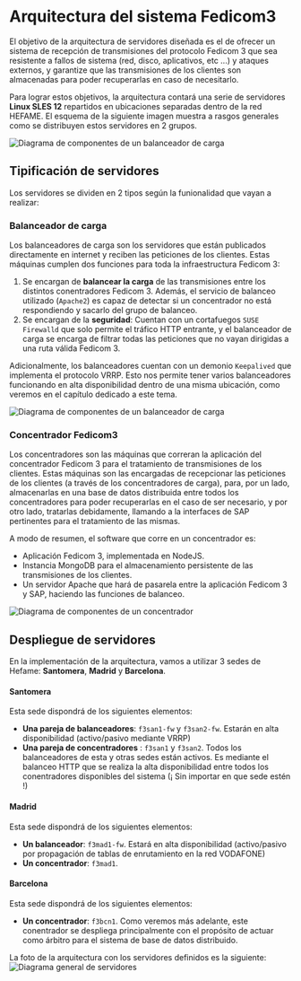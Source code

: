# Arquitectura del sistema Fedicom3

El objetivo de la arquitectura de servidores diseñada es el de ofrecer un sistema de recepción de transmisiones del protocolo Fedicom 3 que sea resistente a fallos de sistema (red, disco, aplicativos, etc ...) y ataques externos, y garantize que las transmisiones de los clientes son almacenadas para poder recuperarlas en caso de necesitarlo. 

Para lograr estos objetivos, la arquitectura contará una serie de servidores **Linux SLES 12** repartidos en ubicaciones separadas dentro de la red HEFAME. El esquema de la siguiente imagen muestra a rasgos generales como se distribuyen estos servidores en 2 grupos.

![Diagrama de componentes de un balanceador de carga](/img/diagrama-general-maquinas.png)

## Tipificación de servidores
Los servidores se dividen en 2 tipos según la funionalidad que vayan a realizar: 


### Balanceador de carga
Los balanceadores de carga son los servidores que están publicados directamente en internet y reciben las peticiones de los clientes.
Estas máquinas cumplen dos funciones para toda la infraestructura Fedicom 3:

1. Se encargan de **balancear la carga** de las transmisiones entre los distintos conentradores Fedicom 3. Además, el servicio de balanceo utilizado (`Apache2`) es capaz de detectar si un concentrador no está respondiendo y sacarlo del grupo de balanceo.
2. Se encargan de la **seguridad**: Cuentan con un cortafuegos `SUSE Firewalld` que solo permite el tráfico HTTP entrante, y el balanceador de carga se encarga de filtrar todas las peticiones que no vayan dirigidas a una ruta válida Fedicom 3.


Adicionalmente, los balanceadores cuentan con un demonio `Keepalived` que implementa el protocolo VRRP. Esto nos permite tener varios balanceadores funcionando en alta disponibilidad dentro de una misma ubicación, como veremos en el capítulo dedicado a este tema.

![Diagrama de componentes de un balanceador de carga](/img/diagrama-balanceador.png)

### Concentrador Fedicom3
Los concentradores son las máquinas que correran la aplicación del concentrador Fedicom 3 para el tratamiento de transmisiones de los clientes.
Estas máquinas son las encargadas de recepcionar las peticiones de los clientes (a través de los concentradores de carga), para, por un lado, almacenarlas en una base de datos distribuida entre todos los concentradores para poder recuperarlas en el caso de ser necesario, y por otro lado, tratarlas debidamente, llamando a la interfaces de SAP pertinentes para el tratamiento de las mismas.

A modo de resumen, el software que corre en un concentrador es:
- Aplicación Fedicom 3, implementada en NodeJS.
- Instancia MongoDB para el almacenamiento persistente de las transmisiones de los clientes.
- Un servidor Apache que hará de pasarela entre la aplicación Fedicom 3 y SAP, haciendo las funciones de balanceo.

![Diagrama de componentes de un concentrador](/img/diagrama-concentrador.png)




## Despliegue de servidores

En la implementación de la arquitectura, vamos a utilizar 3 sedes de Hefame: **Santomera**, **Madrid** y **Barcelona**.

#### Santomera
Esta sede dispondrá de los siguientes elementos:
- **Una pareja de balanceadores**: `f3san1-fw` y `f3san2-fw`. Estarán en alta disponibilidad (activo/pasivo mediante VRRP)
- **Una pareja de concentradores** : `f3san1` y `f3san2`. Todos los balanceadores de esta y otras sedes están activos. Es mediante el balanceo HTTP que se realiza la alta disponibilidad entre todos los conentradores disponibles del sistema (¡ Sin importar en que sede estén !)

#### Madrid
Esta sede dispondrá de los siguientes elementos:
- **Un balanceador**: `f3mad1-fw`. Estará en alta disponibilidad (activo/pasivo por propagación de tablas de enrutamiento en la red VODAFONE)
- **Un concentrador**: `f3mad1`.

#### Barcelona
Esta sede dispondrá de los siguientes elementos:
- **Un concentrador**: `f3bcn1`. Como veremos más adelante, este conentrador se despliega principalmente con el propósito de actuar como árbitro para el sistema de base de datos distribuido.


La foto de la arquitectura con los servidores definidos es la siguiente: 
![Diagrama general de servidores](/img/diagrama-general-servidores.png)
